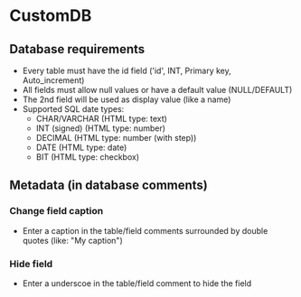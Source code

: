 # CustomDB

## Database requirements

- Every table must have the id field ('id', INT, Primary key, Auto_increment)
- All fields must allow null values or have a default value (NULL/DEFAULT)
- The 2nd field will be used as display value (like a name)
- Supported SQL date types:
  - CHAR/VARCHAR (HTML type: text)
  - INT (signed) (HTML type: number)
  - DECIMAL (HTML type: number (with step))
  - DATE (HTML type: date)
  - BIT (HTML type: checkbox)

## Metadata (in database comments)

### Change field caption

- Enter a caption in the table/field comments surrounded by double quotes (like: "My caption")

### Hide field

- Enter a underscoe in the table/field comment to hide the field
